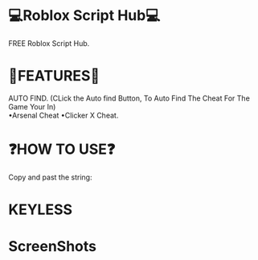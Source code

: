 # 💻Roblox Script Hub💻

FREE Roblox Script Hub.

# 🚨FEATURES🚨
AUTO FIND. (CLick the Auto find Button, To Auto Find The Cheat For The Game Your In)             
•Arsenal Cheat
•Clicker X Cheat.

# ❓HOW TO USE❓
Copy and past the string: 

# KEYLESS

# ScreenShots
